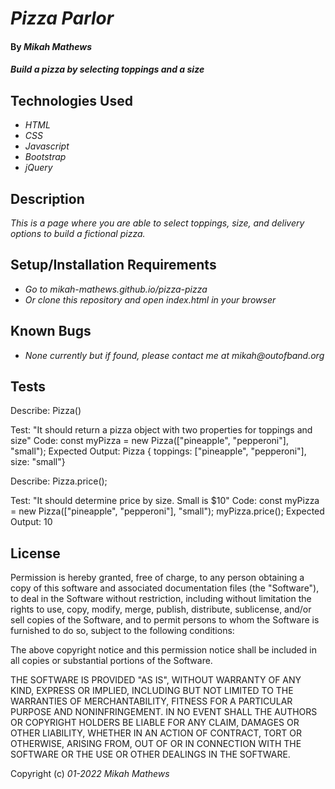 # _Pizza Parlor_

#### By _**Mikah Mathews**_

#### _Build a pizza by selecting toppings and a size_

## Technologies Used

* _HTML_
* _CSS_
* _Javascript_
* _Bootstrap_
* _jQuery_

## Description

_This is a page where you are able to select toppings, size, and delivery options to build a fictional pizza._

## Setup/Installation Requirements

* _Go to mikah-mathews.github.io/pizza-pizza_
* _Or clone this repository and open index.html in your browser_

## Known Bugs

* _None currently but if found, please contact me at mikah@outofband.org_

## Tests

Describe: Pizza()

Test: "It should return a pizza object with two properties for toppings and size"
Code: const myPizza = new Pizza(["pineapple", "pepperoni"], "small");
Expected Output: Pizza { toppings: ["pineapple", "pepperoni"], size: "small"}

Describe: Pizza.price();

Test: "It should determine price by size. Small is $10"
Code: const myPizza = new Pizza(["pineapple", "pepperoni"], "small");
      myPizza.price();
Expected Output: 10

## License

Permission is hereby granted, free of charge, to any person obtaining a copy
of this software and associated documentation files (the "Software"), to deal
in the Software without restriction, including without limitation the rights
to use, copy, modify, merge, publish, distribute, sublicense, and/or sell
copies of the Software, and to permit persons to whom the Software is
furnished to do so, subject to the following conditions:

The above copyright notice and this permission notice shall be included in all
copies or substantial portions of the Software.

THE SOFTWARE IS PROVIDED "AS IS", WITHOUT WARRANTY OF ANY KIND, EXPRESS OR
IMPLIED, INCLUDING BUT NOT LIMITED TO THE WARRANTIES OF MERCHANTABILITY,
FITNESS FOR A PARTICULAR PURPOSE AND NONINFRINGEMENT. IN NO EVENT SHALL THE
AUTHORS OR COPYRIGHT HOLDERS BE LIABLE FOR ANY CLAIM, DAMAGES OR OTHER
LIABILITY, WHETHER IN AN ACTION OF CONTRACT, TORT OR OTHERWISE, ARISING FROM,
OUT OF OR IN CONNECTION WITH THE SOFTWARE OR THE USE OR OTHER DEALINGS IN THE
SOFTWARE.

Copyright (c) _01-2022_ _Mikah Mathews_